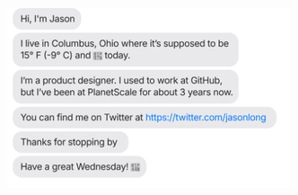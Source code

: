 [![](https://raw.githubusercontent.com/cyanavocado/cyanavocado/main/chat.svg?token=AAABPWFQB3UQVH67GAPKNRLAXLBQG)](https://twitter.com/jasonlong)
